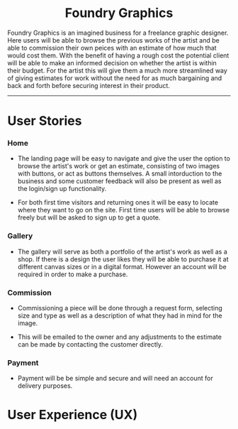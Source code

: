 <h1 style="text-align: center">Foundry Graphics</h1>

Foundry Graphics is an imagined business for a freelance graphic designer. Here users will be able to browse the previous works of the artist and be able to commission their own peices with an estimate of how much that would cost them. With the benefit of having a rough cost the potential client will be able to make an informed decision on whether the artist is within their budget. For the artist this will give them a much more streamlined way of giving estimates for work without the need for as much bargaining and back and forth before securing interest in their product.

<hr>

# User Stories

### Home

* The landing page will be easy to navigate and give the user the option to browse the artist's work or get an estimate, consisting of two images with buttons, or act as buttons themselves. A small intorduction to the business and some customer feedback will also be present as well as the login/sign up functionality.

* For both first time visitors and returning ones it will be easy to locate where they want to go on the site. First time users will be able to browse freely but will be asked to sign up to get a quote.


### Gallery

* The gallery will serve as both a portfolio of the artist's work as well as a shop. If there is a design the user likes they will be able to purchase it at different canvas sizes or in a digital format. However an account will be required in order to make a purchase.

### Commission

* Commissioning a piece will be done through a request form, selecting size and type as well as a description of what they had in mind for the image.

* This will be emailed to the owner and any adjustments to the estimate can be made by contacting the customer directly.

### Payment

* Payment will be be simple and secure and will need an account for delivery purposes.

# User Experience (UX)


